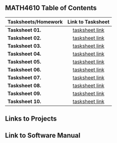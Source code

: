 ## MATH4610 Table of Contents

  | Tasksheets/Homework | Link to Tasksheet |
  | ------------------- | :---------------: |
  | **Tasksheet 01.** | [tasksheet link](https://github.com/jpoll962/math4610/tree/master/hw_toc/Tasksheet_01) |
  | **Tasksheet 02.** | [tasksheet link](https://github.com/jpoll962/math4610/tree/master/hw_toc/Tasksheet_02) |
  | **Tasksheet 03.** | [tasksheet link](https://github.com/jpoll962/math4610/tree/master/hw_toc/Tasksheet_03) |
  | **Tasksheet 04.** | [tasksheet link](https://github.com/jpoll962/math4610/tree/master/hw_toc/Tasksheet_04) |
  | **Tasksheet 05.** | [tasksheet link](https://github.com/jpoll962/math4610/tree/master/hw_toc/Tasksheet_05) |
  | **Tasksheet 06.** | [tasksheet link](https://github.com/jpoll962/math4610/tree/master/hw_toc/Tasksheet_06) |
  | **Tasksheet 07.** | [tasksheet link](https://github.com/jpoll962/math4610/tree/master/hw_toc/Tasksheet_07) |
  | **Tasksheet 08.** | [tasksheet link](https://github.com/jpoll962/math4610/tree/master/hw_toc/Tasksheet_08) |
  | **Tasksheet 09.** | [tasksheet link](https://github.com/jpoll962/math4610/tree/master/hw_toc/Tasksheet_09) |
  | **Tasksheet 10.** | [tasksheet link](https://github.com/jpoll962/math4610/tree/master/hw_toc/Tasksheet_10) |

## Links to Projects

## Link to Software Manual
